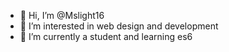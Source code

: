 - 👋 Hi, I’m @Mslight16
- 👀 I’m interested in web design and development
- 🌱 I’m currently a student and learning es6
 


<!---
Mslight16/Mslight16 is a ✨ special ✨ repository because its `README.md` (this file) appears on your GitHub profile.
You can click the Preview link to take a look at your changes.
--->
